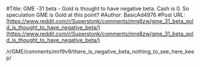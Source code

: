 #Title: GME -31 beta - Gold is thought to have negative beta. Cash is 0. So speculation GME is Gold at this point?
#Author: BasicAd4976
#Post URL: [https://www.reddit.com/r/Superstonk/comments/mrg8zw/gme_31_beta_gold_is_thought_to_have_negative_beta/](https://www.reddit.com/r/Superstonk/comments/mrg8zw/gme_31_beta_gold_is_thought_to_have_negative_beta/)


/r/GME/comments/mrf9v9/there_is_negative_beta_nothing_to_see_here_keep/